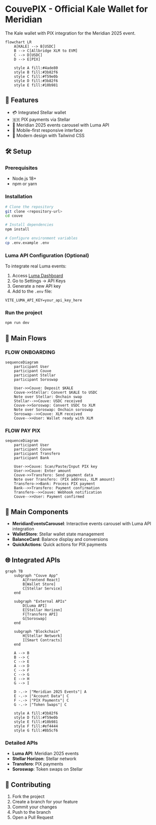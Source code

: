 # CouvePIX - Official Kale Wallet for Meridian 

The Kale wallet with PIX integration for the Meridian 2025 event.

```mermaid
flowchart LR
    A[KALE] --> B[USDC]
    B --> C[Allbridge XLM to EVM]
    C --> D[USDC]
    D --> E[PIX]
    
    style A fill:#4ade80
    style B fill:#3b82f6
    style C fill:#f59e0b
    style D fill:#3b82f6
    style E fill:#10b981
```

## 🚀 Features

- 💳 Integrated Stellar wallet
- 🇧🇷 PIX payments via Stellar
- 🎉 Meridian 2025 events carousel with Luma API
- 📱 Mobile-first responsive interface
- 🌟 Modern design with Tailwind CSS

## 🛠️ Setup

### Prerequisites

- Node.js 18+
- npm or yarn

### Installation

```bash
# Clone the repository
git clone <repository-url>
cd couve

# Install dependencies
npm install

# Configure environment variables
cp .env.example .env
```

### Luma API Configuration (Optional)

To integrate real Luma events:

1. Access [Luma Dashboard](https://lu.ma/dashboard)
2. Go to Settings → API Keys
3. Generate a new API key
4. Add to the `.env` file:

```env
VITE_LUMA_API_KEY=your_api_key_here
```

### Run the project

```bash
npm run dev
```

## 📱 Main Flows


### FLOW ONBOARDING

```mermaid
sequenceDiagram
    participant User
    participant Couve
    participant Stellar
    participant Soroswap
    
    User->>Couve: Deposit $KALE
    Couve->>Stellar: Convert $KALE to USDC
    Note over Stellar: Onchain swap
    Stellar-->>Couve: USDC received
    Couve->>Soroswap: Convert USDC to XLM
    Note over Soroswap: Onchain soroswap
    Soroswap-->>Couve: XLM received
    Couve-->>User: Wallet ready with XLM
```

### FLOW PAY PIX

```mermaid
sequenceDiagram
    participant User
    participant Couve
    participant Transfero
    participant Bank
    
    User->>Couve: Scan/Paste/Input PIX key
    User->>Couve: Enter amount
    Couve->>Transfero: Send payment data
    Note over Transfero: (PIX address, XLM amount)
    Transfero->>Bank: Process PIX payment
    Bank-->>Transfero: Payment confirmation
    Transfero-->>Couve: Webhook notification
    Couve-->>User: Payment confirmed
```

## 🎨 Main Components

- **MeridianEventsCarousel**: Interactive events carousel with Luma API integration
- **WalletStore**: Stellar wallet state management
- **BalanceCard**: Balance display and conversions
- **QuickActions**: Quick actions for PIX payments

## 🌐 Integrated APIs

```mermaid
graph TB
    subgraph "Couve App"
        A[Frontend React]
        B[Wallet Store]
        C[Stellar Service]
    end
    
    subgraph "External APIs"
        D[Luma API]
        E[Stellar Horizon]
        F[Transfero API]
        G[Soroswap]
    end
    
    subgraph "Blockchain"
        H[Stellar Network]
        I[Smart Contracts]
    end
    
    A --> B
    B --> C
    C --> E
    A --> D
    C --> F
    C --> G
    E --> H
    G --> I
    
    D -.-> |"Meridian 2025 Events"| A
    E -.-> |"Account Data"| C
    F -.-> |"PIX Payments"| C
    G -.-> |"Token Swaps"| C
    
    style A fill:#3b82f6
    style D fill:#f59e0b
    style E fill:#10b981
    style F fill:#ef4444
    style G fill:#8b5cf6
```

### Detailed APIs

- **Luma API**: Meridian 2025 events
- **Stellar Horizon**: Stellar network
- **Transfero**: PIX payments
- **Soroswap**: Token swaps on Stellar

## 🤝 Contributing

1. Fork the project
2. Create a branch for your feature
3. Commit your changes
4. Push to the branch
5. Open a Pull Request
